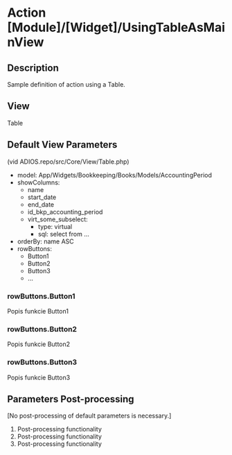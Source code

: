 # Action [Module]/[Widget]/UsingTableAsMainView

## Description

Sample definition of action using a Table.

## View

Table

## Default View Parameters

(vid ADIOS.repo/src/Core/View/Table.php)

* model: App/Widgets/Bookkeeping/Books/Models/AccountingPeriod
* showColumns:
  * name
  * start_date
  * end_date
  * id_bkp_accounting_period
  * virt_some_subselect:
    * type: virtual
    * sql: select from ...
* orderBy: name ASC
* rowButtons:
  * Button1
  * Button2
  * Button3
  * ...

### rowButtons.Button1

Popis funkcie Button1

### rowButtons.Button2

Popis funkcie Button2

### rowButtons.Button3

Popis funkcie Button3

## Parameters Post-processing

[No post-processing of default parameters is necessary.]

  1. Post-processing functionality
  2. Post-processing functionality
  3. Post-processing functionality
